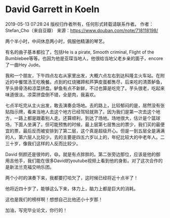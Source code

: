 # David Garrett in Koeln
2019-05-13 07:28:24
版权归作者所有，任何形式转载请联系作者。
作者：Stefan_Cho（来自豆瓣）
来源：https://www.douban.com/note/718118198/

两个半小时，中间休息两小时，佩服他精湛的琴艺。

有名的曲子基本都拉了，包括He is a pirate, Smooth criminal, Flight of the Bumblebee等等。也因为他是亚琛当地人，他很给当地父老乡亲的面子，encore了一曲Hey Jude。

我和一个朋友，下午四点左右从家里出发，大概六点左右到达科隆主火车站。在附近的中餐馆汤王吃晚餐。点到的红烧猪蹄和芦笋皮蛋都售尽，后来吃的清蒸鲈鱼，芋头排骨汤和凉菜拼盘。鲈鱼有点不新鲜，不过也算是吃完了。芋头很老，吃起来味道很淡。凉菜拼盘倒不错，全是肉，我喜欢。

七点半吃完从主火出发，敢去演奏会场地。去的路上，比较郁闷的是，居然没有张贴指示牌，看来当地人去这个地方已经驾轻就熟了。因为我们是第一次去这个地方，一路上都是跟着别人走。还算顺利，到达了场地。场地很大，估计是个篮球场，下面人坐满了。但可能预售的时候，最上层第七层售出的票少，我们买的最便宜的票，最后反而被安排到了第二层，这个真是超级开心。但是一到五层全是满满的人，第六层人比较少。去的主要是四五六岁以上的，年纪比较大的中老年人。二三十岁，像我们这样的人反而比较少。

David 侧颜还是很帅的，😄。就是有点胖胖的。第二张旁边那位，应该是他的御用吉他手，我们能在很多David的youtube视频上看到他的身影。对了这次合作的是新法兰克福交响乐团。


两个小时的演奏下来，我都要打哈欠了，这时候已经将近十点半了！

他将近四十岁了，能够这么下来，体力上，脑力上都是巨大的消耗。

这也是我们的榜样啊！想想自己比他还小十岁那！

加油，写完毕业论文，你行的！
